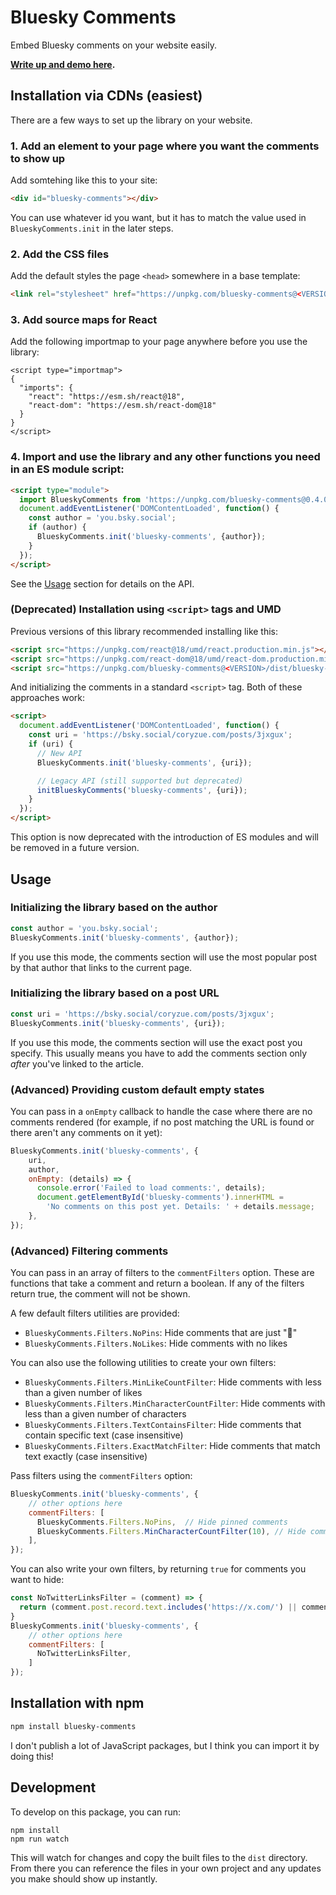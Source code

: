 # Bluesky Comments

Embed Bluesky comments on your website easily.

**[Write up and demo here](https://coryzue.com/writing/bluesky-comments).**


## Installation via CDNs (easiest)

There are a few ways to set up the library on your website.

### 1. Add an element to your page where you want the comments to show up

Add somtehing like this to your site:

```html
<div id="bluesky-comments"></div>
```

You can use whatever id you want, but it has to match the value used in `BlueskyComments.init`
in the later steps.


### 2. Add the CSS files

Add the default styles the page `<head>` somewhere in a base template:

```html
<link rel="stylesheet" href="https://unpkg.com/bluesky-comments@<VERSION>/dist/bluesky-comments.css">
```

### 3. Add source maps for React

Add the following importmap to your page anywhere before you use the library:

```
<script type="importmap">
{
  "imports": {
    "react": "https://esm.sh/react@18",
    "react-dom": "https://esm.sh/react-dom@18"
  }
}
</script>
```

### 4. Import and use the library and any other functions you need in an ES module script:

```html
<script type="module">
  import BlueskyComments from 'https://unpkg.com/bluesky-comments@0.4.0/dist/bluesky-comments.es.js';
  document.addEventListener('DOMContentLoaded', function() {
    const author = 'you.bsky.social';
    if (author) {
      BlueskyComments.init('bluesky-comments', {author});
    }
  });
</script>
```

See the [Usage](#usage) section for details on the API.

### (Deprecated) Installation using `<script>` tags and UMD

Previous versions of this library recommended installing like this:

```html
<script src="https://unpkg.com/react@18/umd/react.production.min.js"></script>
<script src="https://unpkg.com/react-dom@18/umd/react-dom.production.min.js"></script>
<script src="https://unpkg.com/bluesky-comments@<VERSION>/dist/bluesky-comments.umd.js"></script>
```

And initializing the comments in a standard `<script>` tag. Both of these approaches work:

```html
<script>
  document.addEventListener('DOMContentLoaded', function() {
    const uri = 'https://bsky.social/coryzue.com/posts/3jxgux';
    if (uri) {
      // New API
      BlueskyComments.init('bluesky-comments', {uri});

      // Legacy API (still supported but deprecated)
      initBlueskyComments('bluesky-comments', {uri});
    }
  });
</script>
```

This option is now deprecated with the introduction of ES modules and will be removed in a future version.

## Usage

### Initializing the library based on the author

```javascript
const author = 'you.bsky.social';
BlueskyComments.init('bluesky-comments', {author});
```

If you use this mode, the comments section will use the most popular post by that author that links
to the current page.

### Initializing the library based on a post URL

```javascript
const uri = 'https://bsky.social/coryzue.com/posts/3jxgux';
BlueskyComments.init('bluesky-comments', {uri});
```

If you use this mode, the comments section will use the exact post you specify.
This usually means you have to add the comments section only *after* you've linked to the article.


### (Advanced) Providing custom default empty states

You can pass in a `onEmpty` callback to handle the case where there are no comments rendered
(for example, if no post matching the URL is found or there aren't any comments on it yet):

```javascript
BlueskyComments.init('bluesky-comments', {
    uri,
    author,
    onEmpty: (details) => {
      console.error('Failed to load comments:', details);
      document.getElementById('bluesky-comments').innerHTML =
        'No comments on this post yet. Details: ' + details.message;
    },
});
```

### (Advanced) Filtering comments

You can pass in an array of filters to the `commentFilters` option. These are functions that take a comment and return a boolean. If any of the filters return true, the comment will not be shown.

A few default filters utilities are provided:

- `BlueskyComments.Filters.NoPins`: Hide comments that are just "📌"
- `BlueskyComments.Filters.NoLikes`: Hide comments with no likes

You can also use the following utilities to create your own filters:

- `BlueskyComments.Filters.MinLikeCountFilter`: Hide comments with less than a given number of likes
- `BlueskyComments.Filters.MinCharacterCountFilter`: Hide comments with less than a given number of characters
- `BlueskyComments.Filters.TextContainsFilter`: Hide comments that contain specific text (case insensitive)
- `BlueskyComments.Filters.ExactMatchFilter`: Hide comments that match text exactly (case insensitive)

Pass filters using the `commentFilters` option:

```javascript
BlueskyComments.init('bluesky-comments', {
    // other options here
    commentFilters: [
      BlueskyComments.Filters.NoPins,  // Hide pinned comments
      BlueskyComments.Filters.MinCharacterCountFilter(10), // Hide comments with less than 10 characters
    ],
});
```

You can also write your own filters, by returning `true` for comments you want to hide:

```javascript
const NoTwitterLinksFilter = (comment) => {
  return (comment.post.record.text.includes('https://x.com/') || comment.post.record.text.includes('https://twitter.com/'));
}
BlueskyComments.init('bluesky-comments', {
    // other options here
    commentFilters: [
      NoTwitterLinksFilter,
    ]
});
```

## Installation with npm

```bash
npm install bluesky-comments
```

I don't publish a lot of JavaScript packages, but I think you can import it by doing this!


## Development

To develop on this package, you can run:

```
npm install
npm run watch
```

This will watch for changes and copy the built files to the `dist` directory.
From there you can reference the files in your own project and any updates you make
should show up instantly.

